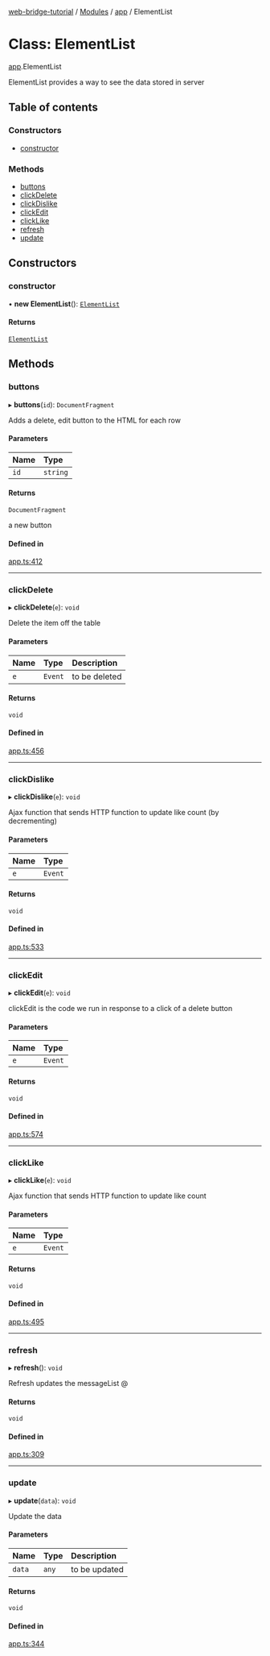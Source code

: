 [web-bridge-tutorial](../README.md) / [Modules](../modules.md) / [app](../modules/app.md) / ElementList

# Class: ElementList

[app](../modules/app.md).ElementList

ElementList provides a way to see the data stored in server

## Table of contents

### Constructors

- [constructor](app.ElementList.md#constructor)

### Methods

- [buttons](app.ElementList.md#buttons)
- [clickDelete](app.ElementList.md#clickdelete)
- [clickDislike](app.ElementList.md#clickdislike)
- [clickEdit](app.ElementList.md#clickedit)
- [clickLike](app.ElementList.md#clicklike)
- [refresh](app.ElementList.md#refresh)
- [update](app.ElementList.md#update)

## Constructors

### constructor

• **new ElementList**(): [`ElementList`](app.ElementList.md)

#### Returns

[`ElementList`](app.ElementList.md)

## Methods

### buttons

▸ **buttons**(`id`): `DocumentFragment`

Adds a delete, edit button to the HTML for each row

#### Parameters

| Name | Type |
| :------ | :------ |
| `id` | `string` |

#### Returns

`DocumentFragment`

a new button

#### Defined in

[app.ts:412](https://bitbucket.org/sml3/cse216_sp24_team_21/src/f28616e/web/app.ts#lines-412)

___

### clickDelete

▸ **clickDelete**(`e`): `void`

Delete the item off the table

#### Parameters

| Name | Type | Description |
| :------ | :------ | :------ |
| `e` | `Event` | to be deleted |

#### Returns

`void`

#### Defined in

[app.ts:456](https://bitbucket.org/sml3/cse216_sp24_team_21/src/f28616e/web/app.ts#lines-456)

___

### clickDislike

▸ **clickDislike**(`e`): `void`

Ajax function that sends HTTP function to update like count (by decrementing)

#### Parameters

| Name | Type |
| :------ | :------ |
| `e` | `Event` |

#### Returns

`void`

#### Defined in

[app.ts:533](https://bitbucket.org/sml3/cse216_sp24_team_21/src/f28616e/web/app.ts#lines-533)

___

### clickEdit

▸ **clickEdit**(`e`): `void`

clickEdit is the code we run in response to a click of a delete button

#### Parameters

| Name | Type |
| :------ | :------ |
| `e` | `Event` |

#### Returns

`void`

#### Defined in

[app.ts:574](https://bitbucket.org/sml3/cse216_sp24_team_21/src/f28616e/web/app.ts#lines-574)

___

### clickLike

▸ **clickLike**(`e`): `void`

Ajax function that sends HTTP function to update like count

#### Parameters

| Name | Type |
| :------ | :------ |
| `e` | `Event` |

#### Returns

`void`

#### Defined in

[app.ts:495](https://bitbucket.org/sml3/cse216_sp24_team_21/src/f28616e/web/app.ts#lines-495)

___

### refresh

▸ **refresh**(): `void`

Refresh updates the messageList
@

#### Returns

`void`

#### Defined in

[app.ts:309](https://bitbucket.org/sml3/cse216_sp24_team_21/src/f28616e/web/app.ts#lines-309)

___

### update

▸ **update**(`data`): `void`

Update the data

#### Parameters

| Name | Type | Description |
| :------ | :------ | :------ |
| `data` | `any` | to be updated |

#### Returns

`void`

#### Defined in

[app.ts:344](https://bitbucket.org/sml3/cse216_sp24_team_21/src/f28616e/web/app.ts#lines-344)

